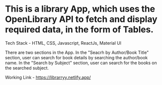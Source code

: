 # This is a library App, which uses the OpenLibrary API to fetch and display required data, in the form of Tables.

Tech Stack - HTML, CSS, Javascript, ReactJs, Material UI 

There are two sections in the App. In the "Seacrh by Author/Book Title" section, user can search for book details by searching the author/book name.
In the "Search by Subject" section, user can search for the books on the searched subject.

Working Link - https://librarryy.netlify.app/
